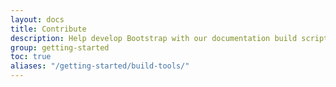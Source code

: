 ```yaml
---
layout: docs
title: Contribute
description: Help develop Bootstrap with our documentation build scripts and tests.
group: getting-started
toc: true
aliases: "/getting-started/build-tools/"
---
```

